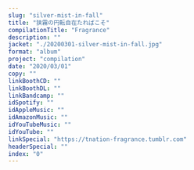 ```yaml
---
slug: "silver-mist-in-fall"
title: "狭霧の円転自在たればこそ"
compilationTitle: "Fragrance"
description: ""
jacket: "./20200301-silver-mist-in-fall.jpg"
format: "album"
project: "compilation"
date: "2020/03/01"
copy: ""
linkBoothCD: ""
linkBoothDL: ""
linkBandcamp: ""
idSpotify: ""
idAppleMusic: ""
idAmazonMusic: ""
idYouTubeMusic: ""
idYouTube: ""
linkSpecial: "https://tnation-fragrance.tumblr.com"
headerSpecial: ""
index: "0"
---
```

